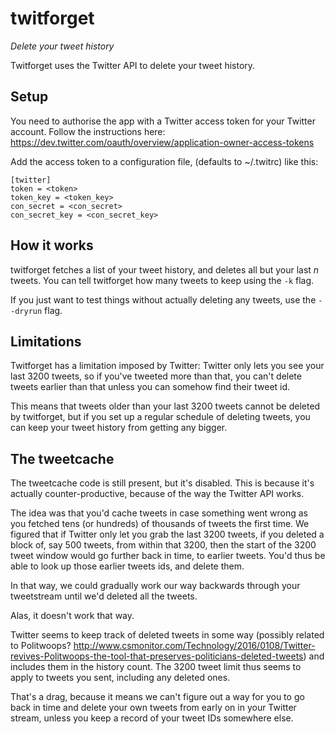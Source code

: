 # twitforget
*Delete your tweet history*

Twitforget uses the Twitter API to delete your tweet history.

## Setup

You need to authorise the app with a Twitter access token for your
Twitter account. Follow the instructions here:
https://dev.twitter.com/oauth/overview/application-owner-access-tokens

Add the access token to a configuration file, (defaults to ~/.twitrc) like
this:

```
[twitter]
token = <token>
token_key = <token_key>
con_secret = <con_secret>
con_secret_key = <con_secret_key>
```

## How it works
twitforget fetches a list of your tweet history, and deletes all but your
last *n* tweets. You can tell twitforget how many tweets to keep using the
```-k``` flag.

If you just want to test things without actually deleting any tweets,
use the ```--dryrun``` flag.

## Limitations

Twitforget has a limitation imposed by Twitter: Twitter only lets you see your
last 3200 tweets, so if you've tweeted more than that, you can't delete
tweets earlier than that unless you can somehow find their tweet id.

This means that tweets older than your last 3200 tweets cannot be deleted by
twitforget, but if you set up a regular schedule of deleting tweets, you
can keep your tweet history from getting any bigger.

## The tweetcache
The tweetcache code is still present, but it's disabled. This is because it's
actually counter-productive, because of the way the Twitter API works.

The idea was that you'd cache tweets in case something went wrong as you
fetched tens (or hundreds) of thousands of tweets the first time. We figured
that if Twitter only let you grab the last 3200 tweets, if you deleted a
block of, say 500 tweets, from within that 3200, then the start of the 3200
tweet window would go further back in time, to earlier tweets. You'd thus be
able to look up those earlier tweets ids, and delete them.

In that way, we could gradually work our way backwards through your tweetstream
until we'd deleted all the tweets.

Alas, it doesn't work that way.

Twitter seems to keep track of deleted tweets in some way (possibly related to
Politwoops? http://www.csmonitor.com/Technology/2016/0108/Twitter-revives-Politwoops-the-tool-that-preserves-politicians-deleted-tweets) and includes them in the history count. The 3200 tweet
limit thus seems to apply to tweets you sent, including any deleted ones.

That's a drag, because it means we can't figure out a way for you to go back
in time and delete your own tweets from early on in your Twitter stream, unless
you keep a record of your tweet IDs somewhere else.


